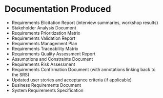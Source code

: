 # Documentation Produced
- Requirements Elicitation Report (interview summaries, workshop results)
- Stakeholder Analysis Document
- Requirements Prioritization Matrix
- Requirements Validation Report
- Requirements Management Plan
- Requirements Traceability Matrix
- Requirements Quality Assessment Report
- Assumptions and Constraints Document
- Requirements Risk Assessment
- Requirements Confirmation Document (with annotations linking back to the SRS)
- Updated user stories and acceptance criteria (if applicable)
- Business Requirements Document
- System Requirements Specification